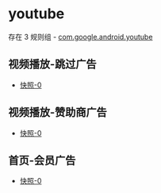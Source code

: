 # youtube

存在 3 规则组 - [com.google.android.youtube](/src/apps/com.google.android.youtube.ts)

## 视频播放-跳过广告

- [快照-0](https://gkd-kit.gitee.io/import/12565261)

## 视频播放-赞助商广告

- [快照-0](https://gkd-kit.gitee.io/import/12877346)

## 首页-会员广告

- [快照-0](https://gkd-kit.gitee.io/import/12877357)
